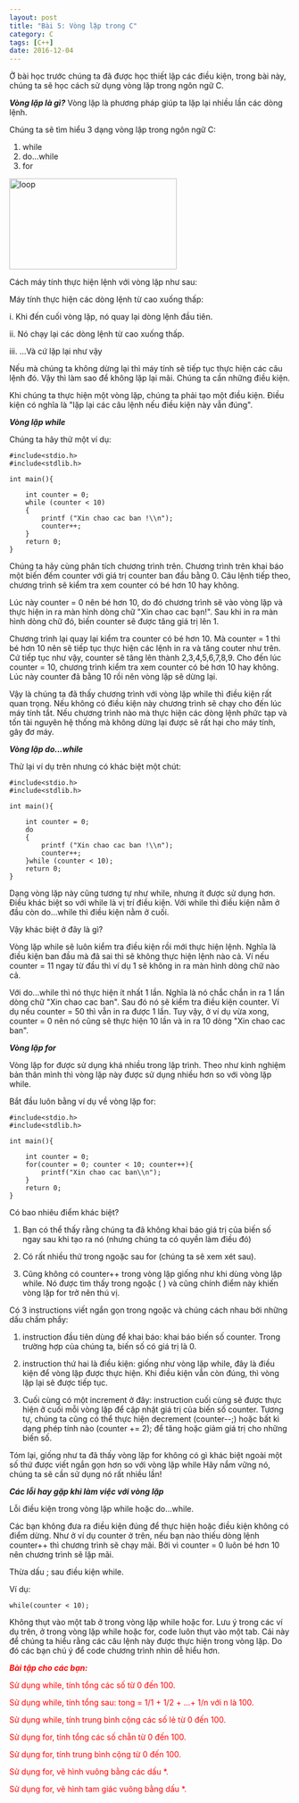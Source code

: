 ```yaml
---
layout: post
title: "Bài 5: Vòng lặp trong C"
category: C
tags: [C++]
date: 2016-12-04
---
```

Ở bài học trước chúng ta đã được học thiết lập các điều kiện, trong bài này, chúng ta sẽ học cách sử dụng vòng lặp trong ngôn ngữ C.

***Vòng lặp là gì?***
Vòng lặp là phương pháp giúp ta lặp lại nhiều lần các dòng lệnh.

Chúng ta sẽ tìm hiểu 3 dạng vòng lặp trong ngôn ngữ C:
1. while
2. do...while
3. for
<img class="alignnone size-medium wp-image-40" src="http://hoctuduylaptrinh.com/wp-content/uploads/2016/12/loop-300x163.png" alt="loop" width="300" height="163" />

Cách máy tính thực hiện lệnh với vòng lặp như sau:

Máy tính thực hiện các dòng lệnh từ cao xuống thấp:

i. Khi đến cuối vòng lặp, nó quay lại dòng lệnh đầu tiên.

ii. Nó chạy lại các dòng lệnh từ cao xuống thấp.

iii. ...Và cứ lặp lại như vậy

Nếu mà chúng ta không dừng lại thì máy tính sẽ tiếp tục thực hiện các câu lệnh đó. Vậy thì làm sao để không lặp lại mãi. Chúng ta cần những điều kiện.

Khi chúng ta thực hiện một vòng lặp, chúng ta phải tạo một điều kiện. Điều kiện có nghĩa là "lặp lại các câu lệnh nếu điều kiện này vẫn đúng".

***Vòng lặp while***

Chúng ta hãy thử một ví dụ:

```
#include<stdio.h>
#include<stdlib.h>

int main(){
	
    int counter = 0;
    while (counter < 10)
    {
        printf ("Xin chao cac ban !\\n");
        counter++;
    }
    return 0;
}

```

Chúng ta hãy cùng phân tích chương trình trên. Chương trình trên khai báo một biến đếm counter với giá trị counter ban đầu bằng 0. Câu lệnh tiếp theo, chương trình sẽ kiểm tra xem counter có bé hơn 10 hay không.

Lúc này counter = 0 nên bé hơn 10, do đó chương trình sẽ vào vòng lặp và thực hiện in ra màn hình dòng chữ "Xin chao cac bạn!". Sau khi in ra màn hình dòng chữ đó, biến counter sẽ được tăng giá trị lên 1.

Chương trình lại quay lại kiểm tra counter có bé hơn 10. Mà counter = 1 thì bé hơn 10 nên sẽ tiếp tục thực hiện các lệnh in ra và tăng couter như trên. Cứ tiếp tục như vậy, counter sẽ tăng lên thành 2,3,4,5,6,7,8,9. Cho đến lúc counter = 10, chương trình kiểm tra xem counter có bé hơn 10 hay không. Lúc này counter đã bằng 10 rồi nên vòng lặp sẽ dừng lại.

Vậy là chúng ta đã thấy chương trình với vòng lặp while thì điều kiện rất quan trọng. Nếu không có điều kiện này chương trình sẽ chạy cho đến lúc máy tính tắt. Nếu chương trình nào mà thực hiện các dòng lệnh phức tạp và tốn tài nguyên hệ thống mà không dừng lại được sẽ rất hại cho máy tính, gây đơ máy.

***Vòng lặp do...while***

Thử lại ví dụ trên nhưng có khác biệt một chút:

```
#include<stdio.h>
#include<stdlib.h>

int main(){
	
    int counter = 0;
    do
    {
        printf ("Xin chao cac ban !\\n");
        counter++;
    }while (counter < 10);
    return 0;
}

```

Dạng vòng lặp này cũng tương tự như while, nhưng ít được sử dụng hơn. Điều khác biệt so với while là vị trí điều kiện. Với while thì điều kiện nằm ở đầu còn do...while thì điều kiện nằm ở cuối.

Vậy khác biệt ở đây là gì?

Vòng lặp while sẽ luôn kiểm tra điều kiện rồi mới thực hiện lệnh. Nghĩa là điều kiện ban đầu mà đã sai thì sẽ không thực hiện lệnh nào cả. Ví nếu counter = 11 ngay từ đầu thì ví dụ 1 sẽ không in ra màn hình dòng chữ nào cả.

Với do...while thì nó thực hiện ít nhất 1 lần. Nghĩa là nó chắc chắn in ra 1 lần dòng chữ "Xin chao cac ban". Sau đó nó sẽ kiểm tra điều kiện counter. Ví dụ nếu counter = 50 thì vẫn in ra được 1 lần. Tuy vậy, ở ví dụ vừa xong, counter = 0 nên nó cũng sẽ thực hiện 10 lần và in ra 10 dòng "Xin chao cac ban".

***Vòng lặp for***

Vòng lặp for được sử dụng khá nhiều trong lập trình. Theo như kinh nghiệm bản thân mình thì vòng lặp này được sử dụng nhiều hơn so với vòng lặp while.

Bắt đầu luôn bằng ví dụ về vòng lặp for:

```
#include<stdio.h>
#include<stdlib.h>

int main(){
	
    int counter = 0;
    for(counter = 0; counter < 10; counter++){
        printf("Xin chao cac ban\\n");
    }
    return 0;
}

```

Có bao nhiêu điểm khác biệt? 
1. Bạn có thể thấy rằng chúng ta đã không khai báo giá trị của biến số ngay sau khi tạo ra nó (nhưng chúng ta có quyền làm điều đó)

2. Có rất nhiều thứ trong ngoặc sau for (chúng ta sẽ xem xét sau).</li>

3. Cũng không có counter++ trong vòng lặp giống như khi dùng vòng lặp while. Nó được tìm thấy trong ngoặc ( ) và cũng chính điểm này khiến vòng lặp for trở nên thú vị.

<span class="fontstyle0">Có 3 instructions viết ngắn gọn trong ngoặc và chúng </span><span class="fontstyle2">cách nhau bởi những dấu chấm phẩy:</span>

1. <span class="fontstyle0">instruction đầu tiên </span><span class="fontstyle2">dùng để khai báo</span><span class="fontstyle0">: khai báo biến số </span><span class="fontstyle4">counter</span><span class="fontstyle0">. Trong trường hợp của chúng ta, biến số có giá trị là 0.</span></li>

2. <span class="fontstyle0">instruction thứ hai là </span><span class="fontstyle2">điều kiện</span><span class="fontstyle0">: giống như vòng lặp while, đây là điều kiện để vòng lặp được thực hiện. Khi điều kiện vẫn còn đúng, thì vòng lặp lại sẽ được tiếp tục.</span></li>

3. <span class="fontstyle0">Cuối cùng có một </span><span class="fontstyle2">increment </span><span class="fontstyle0">ở đây: instruction cuối cùng sẽ được thực hiện ở cuối mỗi vòng lặp để cập nhật giá trị của biến số counter. Tương tự, chúng ta cũng có thể thực hiện decrement (</span><span class="fontstyle4">counter--;</span><span class="fontstyle0">) hoặc bất kì dạng phép tính nào (</span><span class="fontstyle4">counter += 2</span><span class="fontstyle0">)</span><span class="fontstyle4">; </span><span class="fontstyle0">để tăng hoặc giảm giá trị cho những biến số.</span>

<span class="fontstyle0">Tóm lại, giống như ta đã thấy vòng lặp </span><span class="fontstyle2">for </span><span class="fontstyle0">không có gì khác biệt ngoài một số thứ được viết ngắn
gọn hơn so với vòng lặp </span><span class="fontstyle2">while
</span><span class="fontstyle0">Hãy nắm vững nó, chúng ta sẽ cần sử dụng nó rất nhiều lần!</span>

***Các lỗi hay gặp khi làm việc với vòng lặp***

Lỗi điều kiện trong vòng lặp while hoặc do...while.

Các bạn không đưa ra điều kiện đúng để thực hiện hoặc điều kiện không có điểm dừng. Như ở ví dụ counter ở trên, nếu bạn nào thiếu dòng lệnh counter++ thì chương trình sẽ chạy mãi. Bởi vì counter = 0 luôn bé hơn 10 nên chương trình sẽ lặp mãi.

Thừa dấu ; sau điều kiện while.

Ví dụ:

```
while(counter < 10);
```

Không thụt vào một tab ở trong vòng lặp while hoặc for. Lưu ý trong các ví dụ trên, ở trong vòng lặp while hoặc for, code luôn thụt vào một tab. Cái này để chúng ta hiểu rằng các câu lệnh này được thực hiện trong vòng lặp. Do đó các bạn chú ý để code chương trình nhìn dễ hiểu hơn.

<span style="color: #ff0000;">***Bài tập cho các bạn:***</span>

<span style="color: #ff0000;">Sử dụng while, tính tổng các số từ 0 đến 100.</span>

<span style="color: #ff0000;">Sử dụng while, tính tổng sau: tong = 1/1 + 1/2 + ...+ 1/n với n là 100.</span>

<span style="color: #ff0000;">Sử dụng while, tính trung bình cộng các số lẻ từ 0 đến 100.</span>

<span style="color: #ff0000;">Sử dụng for, tính tổng các số chẵn từ 0 đến 100.</span>

<span style="color: #ff0000;">Sử dụng for, tính trung bình cộng từ 0 đến 100.</span>

<span style="color: #ff0000;">Sử dụng for, vẽ hình vuông bằng các dấu *. </span>

<span style="color: #ff0000;">Sử dụng for, vẽ hình tam giác vuông bằng dấu *.</span>
